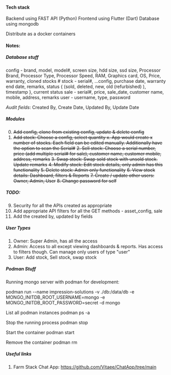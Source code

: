 #### Tech stack

Backend using FAST API (Python)
Frontend using Flutter (Dart)
Database using mongodb

Distribute as a docker containers

#### Notes:

##### Database stuff

config - brand, model, model#, screen size, hdd size, ssd size, Processor Brand, Processor Type, Processor Speed, RAM, Graphics card, OS, Price, warranty, cloned stocks #
stock - serial#, ...config, purchase date, warranty end date, remarks, 
        status { (sold, deleted, new, old (refurbished) ), timestamp },
        current status
sale - serial#, price, sale_date, customer name, mobile, address, remarks
user - username, type, password

_Audit fields_: Created By, Create Date, Updated By, Update Date

##### Modules

0. ~~Add config, clone from existing config, update & delete config~~
1. ~~Add stock: Choose a config, select quantity x. App would create x number of stocks. Each field can be edited manually. Additionally have the option to scan the Serial#~~
~~2. Sell stock: Choose a serial number, price (add multiple serial# for sale), customer name, customer mobile, address, remarks~~
~~3. Swap stock: Swap sold stock with unsold stock. Update remarks~~
~~4. Modify stock: Edit stock details, only admin has this functionality~~
~~5. Delete stock: Admin only functionality~~
~~6. View stock details: Dashboard, filters & Reports~~
~~7. Create / update other users: Owner, Admin, User~~
~~8. Change password for self~~

##### TODO: 

9. Security for all the APIs created as appropriate
10. Add appropriate API filters for all the GET methods - asset_config, sale
11. Add the created by, updated by fields

##### User Types

1. Owner: Super Admin, has all the access
2. Admin: Access to all except viewing dashboards & reports. Has access to filters though. Can manage only users of type "user"
2. User: Add stock, Sell stock, swap stock

##### Podman Stuff
Running mongo server with podman for development:

podman run --name impression-solutions -v ./db:/data/db -e MONGO_INITDB_ROOT_USERNAME=mongo -e MONGO_INITDB_ROOT_PASSWORD=secret -d mongo

List all podman instances
podman ps -a

Stop the running process
podman stop <name>

Start the container
podman start <name>

Remove the container
podman rm <name>

##### Useful links

1. Farm Stack Chat App: https://github.com/Vitaee/ChatApp/tree/main